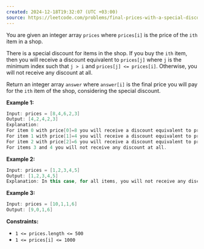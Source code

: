 ```yaml
---
created: 2024-12-18T19:32:07 (UTC +03:00)
source: https://leetcode.com/problems/final-prices-with-a-special-discount-in-a-shop/description/?envType=daily-question&envId=2024-12-18
---
```

You are given an integer array `prices` where `prices[i]` is the price of the `ith` item in a shop.

There is a special discount for items in the shop. If you buy the `ith` item, then you will receive a discount equivalent to `prices[j]` where `j` is the minimum index such that `j > i` and `prices[j] <= prices[i]`. Otherwise, you will not receive any discount at all.

Return an integer array `answer` where `answer[i]` is the final price you will pay for the `ith` item of the shop, considering the special discount.


**Example 1:**

``` Java
Input: prices = [8,4,6,2,3]
Output: [4,2,4,2,3]
Explanation: 
For item 0 with price[0]=8 you will receive a discount equivalent to prices[1]=4, therefore, the final price you will pay is 8 - 4 = 4.
For item 1 with price[1]=4 you will receive a discount equivalent to prices[3]=2, therefore, the final price you will pay is 4 - 2 = 2.
For item 2 with price[2]=6 you will receive a discount equivalent to prices[3]=2, therefore, the final price you will pay is 6 - 2 = 4.
For items 3 and 4 you will not receive any discount at all.
```


**Example 2:**

``` Java
Input: prices = [1,2,3,4,5]
Output: [1,2,3,4,5]
Explanation: In this case, for all items, you will not receive any discount at all.
```


**Example 3:**

``` Java
Input: prices = [10,1,1,6]
Output: [9,0,1,6]
```


**Constraints:**

-   `1 <= prices.length <= 500`
-   `1 <= prices[i] <= 1000`
